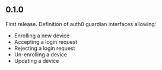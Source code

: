 ## 0.1.0

First release. Definition of auth0 guardian interfaces allowing:
- Enrolling a new device
- Accepting a login request
- Rejecting a login request
- Un-enrolling a device
- Updating a device